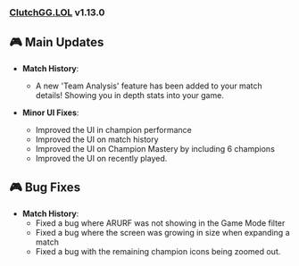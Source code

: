 ### [ClutchGG.LOL](https://clutchgg.lol) v1.13.0

## 🎮 Main Updates

- **Match History**:

  - A new 'Team Analysis' feature has been added to your match details! Showing you in depth stats into your game.

- **Minor UI Fixes**:
  - Improved the UI in champion performance
  - Improved the UI on match history
  - Improved the UI on Champion Mastery by including 6 champions
  - Improved the UI on recently played.

## 🎮 Bug Fixes

- **Match History**:
  - Fixed a bug where ARURF was not showing in the Game Mode filter
  - Fixed a bug where the screen was growing in size when expanding a match
  - Fixed a bug with the remaining champion icons being zoomed out.

